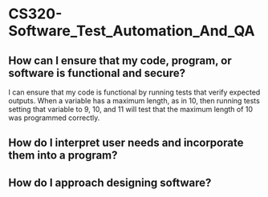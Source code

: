 # CS320-Software_Test_Automation_And_QA

<h2><b>How can I ensure that my code, program, or software is functional and secure?</b></h2>

I can ensure that my code is functional by running tests that verify expected outputs. When a variable has a maximum length, as in 10, then running tests setting that variable to 9, 10, and 11 will test that the maximum length of 10 was programmed correctly.

<h2><b>How do I interpret user needs and incorporate them into a program?</b></h2>

<h2><b>How do I approach designing software?</b></h2>
